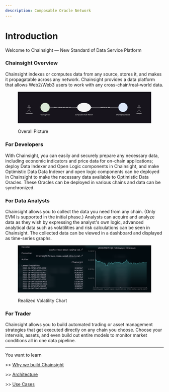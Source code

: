 ```yaml
---
description: Composable Oracle Network
---
```


# Introduction

Welcome to Chainsight — New Standard of Data Service Platform

### Chainsight Overview

Chainsight indexes or computes data from any source, stores it, and makes it propagatable across any network.
Chainsight provides a data platform that allows Web2/Web3 users to work with any cross-chain/real-world data.

<figure><img src=".gitbook/assets/Screenshot 2023-08-16 at 16.22.58.png" alt=""><figcaption><p>Overall Picture</p></figcaption></figure>

### For Developers

With Chainsight, you can easily and securely prepare any necessary data, including economic indicators and price data for on-chain applications; deploy Data Indexer and Open Logic components in Chainsight, and make Optimistic Data Data Indexer and open logic components can be deployed in Chainsight to make the necessary data available to Optimistic Data Oracles. These Oracles can be deployed in various chains and data can be synchronized.

### For Data Analysts

Chainsight allows you to collect the data you need from any chain. (Only EVM is supported in the initial phase.) Analysts can acquire and analyze data as they wish by expressing the analyst's own logic, advanced analytical data such as volatilities and risk calculations can be seen in Chainsight. The collected data can be viewed in a dashboard and displayed as time-series graphs.

<figure><img src=".gitbook/assets/Screenshot 2023-08-16 at 16.11.18.png" alt=""><figcaption><p>Realized Volatility Chart</p></figcaption></figure>

### For Trader

Chainsight allows you to build automated trading or asset management strategies that get executed directly on any chain you choose. Choose your intervals, assets, and even build out entire models to monitor market conditions all in one data pipeline.

---

You want to learn

\>> [Why we build Chainsight](chainsight-overview/motivation.md)

\>> [Architecture](chainsight-architecture/system-outline.md)

\>> [Use Cases](use-cases/exploring-chainsights-potential/)
